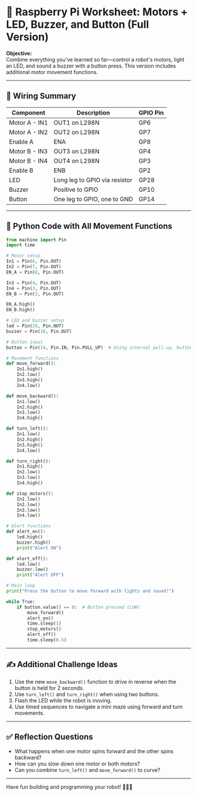 
# 🤖 Raspberry Pi Worksheet: Motors + LED, Buzzer, and Button (Full Version)

**Objective:**  
Combine everything you've learned so far—control a robot's motors, light an LED, and sound a buzzer with a button press. This version includes additional motor movement functions.

---

## 🔌 Wiring Summary

| Component | Description | GPIO Pin |
|----------|-------------|----------|
| Motor A - IN1 | OUT1 on L298N | GP6 |
| Motor A - IN2 | OUT2 on L298N | GP7 |
| Enable A       | ENA           | GP8 |
| Motor B - IN3 | OUT3 on L298N | GP4 |
| Motor B - IN4 | OUT4 on L298N | GP3 |
| Enable B       | ENB           | GP2 |
| LED           | Long leg to GPIO via resistor | GP28 |
| Buzzer        | Positive to GPIO | GP10 |
| Button        | One leg to GPIO, one to GND | GP14 |

---

## 🧱 Python Code with All Movement Functions

```python
from machine import Pin
import time

# Motor setup
In1 = Pin(6, Pin.OUT)
In2 = Pin(7, Pin.OUT)
EN_A = Pin(8, Pin.OUT)

In3 = Pin(4, Pin.OUT)
In4 = Pin(3, Pin.OUT)
EN_B = Pin(2, Pin.OUT)

EN_A.high()
EN_B.high()

# LED and buzzer setup
led = Pin(28, Pin.OUT)
buzzer = Pin(10, Pin.OUT)

# Button input
button = Pin(14, Pin.IN, Pin.PULL_UP)  # Using internal pull-up, button connected to GND

# Movement functions
def move_forward():
    In1.high()
    In2.low()
    In3.high()
    In4.low()

def move_backward():
    In1.low()
    In2.high()
    In3.low()
    In4.high()

def turn_left():
    In1.low()
    In2.high()
    In3.high()
    In4.low()

def turn_right():
    In1.high()
    In2.low()
    In3.low()
    In4.high()

def stop_motors():
    In1.low()
    In2.low()
    In3.low()
    In4.low()

# Alert functions
def alert_on():
    led.high()
    buzzer.high()
    print("Alert ON")

def alert_off():
    led.low()
    buzzer.low()
    print("Alert OFF")

# Main loop
print("Press the button to move forward with lights and sound!")

while True:
    if button.value() == 0:  # Button pressed (LOW)
        move_forward()
        alert_on()
        time.sleep(1)
        stop_motors()
        alert_off()
        time.sleep(0.5)
```

---

## ✍️ Additional Challenge Ideas

1. Use the new `move_backward()` function to drive in reverse when the button is held for 2 seconds.
2. Use `turn_left()` and `turn_right()` when using two buttons.
3. Flash the LED while the robot is moving.
4. Use timed sequences to navigate a mini maze using forward and turn movements.

---

## ✅ Reflection Questions

- What happens when one motor spins forward and the other spins backward?
- How can you slow down one motor or both motors?
- Can you combine `turn_left()` and `move_forward()` to curve?

---

Have fun building and programming your robot! 🦾🔧💡
